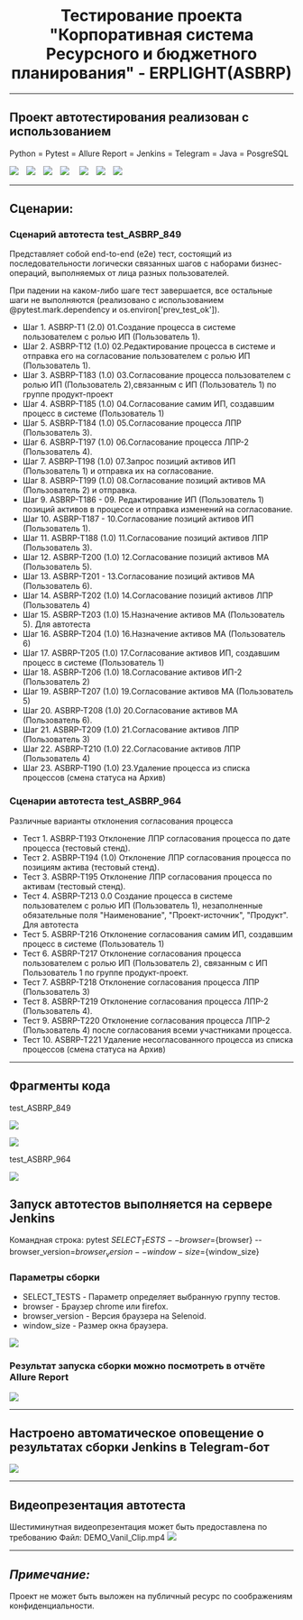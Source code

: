 <h1 align="center">Тестирование проекта "Корпоративная система Ресурсного и бюджетного планирования" - ERPLIGHT(ASBRP)</h1>
<hr>

## Проект автотестирования реализован с использованием
Python = Pytest = Allure Report = Jenkins = Telegram = Java = PosgreSQL

![](/design/icons/Python.png)&emsp;![](/design/icons/Pytest.png)&emsp;![](/design/icons/Allure_Report.png)&emsp;![](/design/icons/Jenkins.png)&emsp;
![](/design/icons/Telegram.png)&emsp;![](/design/icons/Java.png)&emsp;![ ](/design/icons/Postgresql.png)
<hr>

## Сценарии:

### Сценарий автотеста test_ASBRP_849
Представляет собой end-to-end (e2e) тест, состоящий из последовательности логически связанных шагов с наборами бизнес-операций, выполняемых от лица разных пользователей.

При падении на каком-либо шаге тест завершается, все остальные шаги не выполняются (реализовано с использованием @pytest.mark.dependency и os.environ['prev_test_ok']).
 
* Шаг 1. ASBRP-T1 (2.0) 01.Создание процесса в системе пользователем с ролью ИП (Пользователь 1).
* Шаг 2. ASBRP-T12 (1.0) 02.Редактирование процесса в системе и отправка его на согласование пользователем с ролью ИП (Пользователь 1).
* Шаг 3. ASBRP-T183 (1.0) 03.Согласование процесса пользователем с ролью ИП (Пользователь 2),связанным с ИП (Пользователь 1) по группе продукт-проект
* Шаг 4. ASBRP-T185 (1.0) 04.Согласование самим ИП, создавшим процесс в системе (Пользователь 1)
* Шаг 5. ASBRP-T184 (1.0) 05.Согласование процесса ЛПР (Пользователь 3).
* Шаг 6. ASBRP-T197 (1.0) 06.Согласование процесса ЛПР-2 (Пользователь 4).
* Шаг 7. ASBRP-T198 (1.0) 07.Запрос позиций активов ИП (Пользователь 1) и отправка их на согласование.
* Шаг 8. ASBRP-T199 (1.0) 08.Согласование позиций активов МА (Пользователь 2) и отправка.
* Шаг 9. ASBRP-T186 - 09. Редактирование ИП (Пользователь 1) позиций активов в процессе и отправка изменений на согласование.
* Шаг 10. ASBRP-T187 - 10.Согласование позиций активов ИП (Пользователь 1).
* Шаг 11. ASBRP-T188 (1.0) 11.Согласование позиций активов ЛПР (Пользователь 3).
* Шаг 12. ASBRP-T200 (1.0) 12.Согласование позиций активов МА (Пользователь 5).
* Шаг 13. ASBRP-T201 - 13.Согласование позиций активов МА (Пользователь 6).
* Шаг 14. ASBRP-T202 (1.0) 14.Согласование позиций активов ЛПР (Пользователь 4)
* Шаг 15. ASBRP-T203 (1.0) 15.Назначение активов МА (Пользователь 5). Для автотеста
* Шаг 16. ASBRP-T204 (1.0) 16.Назначение активов МА (Пользователь 6)
* Шаг 17. ASBRP-T205 (1.0) 17.Согласование активов ИП, создавшим процесс в системе (Пользователь 1)
* Шаг 18. ASBRP-T206 (1.0) 18.Согласование активов ИП-2 (Пользователь 2)
* Шаг 19. ASBRP-T207 (1.0) 19.Согласование активов МА (Пользователь 5)
* Шаг 20. ASBRP-T208 (1.0) 20.Согласование активов МА (Пользователь 6).
* Шаг 21. ASBRP-T209 (1.0) 21.Согласование активов ЛПР (Пользователь 3)
* Шаг 22. ASBRP-T210 (1.0) 22.Согласование активов ЛПР (Пользователь 4)
* Шаг 23. ASBRP-T190 (1.0) 23.Удаление процесса из списка процессов (смена статуса на Архив)


### Сценарии автотеста test_ASBRP_964

Различные варианты отклонения согласования процесса

* Тест 1. ASBRP-T193 Отклонение ЛПР согласования процесса по дате процесса (тестовый стенд).
* Тест 2. ASBRP-T194 (1.0) Отклонение ЛПР согласования процесса по позициям актива (тестовый стенд).
* Тест 3. ASBRP-T195 Отклонение ЛПР согласования процесса по активам (тестовый стенд).
* Тест 4. ASBRP-T213 0.0 Создание процесса в системе пользователем с ролью ИП (Пользователь 1), незаполненные обязательные поля "Наименование", "Проект-источник", "Продукт". Для автотеста
* Тест 5. ASBRP-T216 Отклонение согласования самим ИП, создавшим процесс в системе (Пользователь 1)
* Тест 6. ASBRP-T217 Отклонение согласования процесса пользователем с ролью ИП (Пользователь 2), связанным с ИП Пользователь 1 по группе продукт-проект.
* Тест 7. ASBRP-T218 Отклонение согласования процесса ЛПР (Пользователь 3)
* Тест 8. ASBRP-T219 Отклонение согласования процесса ЛПР-2 (Пользователь 4).
* Тест 9. ASBRP-T220 Отклонение согласования процесса ЛПР-2 (Пользователь 4) после согласования всеми участниками процесса.
* Тест 10. ASBRP-T221 Удаление несогласованного процесса из списка процессов (смена статуса на Архив)

<hr>

## Фрагменты кода

test_ASBRP_849

![](/design/images/code1.png)

![](/design/images/code2.png)

test_ASBRP_964

![](/design/images/code3.png)

## Запуск автотестов выполняется на сервере Jenkins

Командная строка:
pytest ${SELECT_TESTS} --browser=${browser} --browser_version=${browser_version} --window-size=${window_size}

### Параметры сборки

* SELECT_TESTS - Параметр определяет выбранную группу тестов.
* browser - Браузер chrome или firefox.
* browser_version - Версия браузера на Selenoid.
* window_size - Размер окна браузера.

![](/design/images/jenkins1.png)

### Результат запуска сборки можно посмотреть в отчёте Allure Report

![](/design/images/jenkins2.png)

<hr>

## Настроено автоматическое оповещение о результатах сборки Jenkins в Telegram-бот

![](/design/images/telegram_bot.png)

<hr>

## Видеопрезентация автотеста
Шестиминутная видеопрезентация может быть предоставлена по требованию
Файл: DEMO_Vanil_Clip.mp4
![](https://github.com/VladimirSedunov/erplight_asbrp/blob/main/design/video/v01.gif)
<hr>

## _Примечание:_

Проект не может быть выложен на публичный ресурс по соображениям конфиденциальности.

